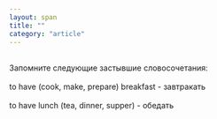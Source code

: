 ```yaml
---
layout: span
title: ""
category: "article"
---
```

<section class='rules'><span><br>Запомните следующие застывшие словосочетания:<br><br>to have (cook, make, prepare) breakfast - завтракать<br><br>to have lunch (tea, dinner, supper) - обедать<br></span></section>
